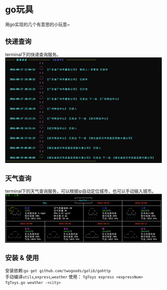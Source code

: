 # go玩具
用go实现的几个有意思的小玩意~

## 快递查询
terminal下的快递查询服务。 
![快递查询](https://raw.githubusercontent.com/twogoods/tgToys/master/express/express.png)
## 天气查询
terminal下的天气查询服务，可以根据ip自动定位城市，也可以手动输入城市。
![天气查询](https://raw.githubusercontent.com/twogoods/tgToys/master/weather/weather.png)

## 安装 & 使用
安装依赖:`go get github.com/twogoods/golib/gohttp`  
手动编译`utils`,`express`,`weather`
使用： `TgToys express <expressNum>` `TgToys.go weather -<city>`

